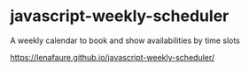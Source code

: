 # javascript-weekly-scheduler
A weekly calendar to book and show availabilities by time slots

https://lenafaure.github.io/javascript-weekly-scheduler/
